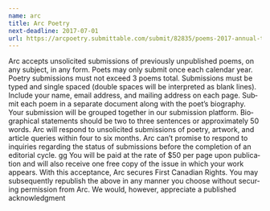 ```yaml
---
name: arc
title: Arc Poetry
next-deadline: 2017-07-01
url: https://arcpoetry.submittable.com/submit/82835/poems-2017-annual-themed-issue
---
```


Arc accepts unso­licited sub­mis­sions of pre­vi­ously unpub­lished poems, on any sub­ject, in any form.
Poets may only sub­mit once each cal­en­dar year.
Poet­ry sub­mis­sions must not exceed 3 poems total.
Sub­mis­sions must be typed and sin­gle spaced (dou­ble spaces will be inter­preted as blank lines). Include your name, email address, and mail­ing address on each page.
Sub­mit each poem in a sep­a­rate doc­u­ment along with the poet’s biog­ra­phy. Your sub­mis­sion will be grouped togeth­er in our sub­mis­sion plat­form.
Bio­graph­i­cal state­ments should be two to three sen­tences or approx­i­mate­ly 50 words.
Arc will respond to unso­licited sub­mis­sions of poet­ry, art­work, and arti­cle queries with­in four to six months. Arc can’t promise to respond to inquiries regard­ing the sta­tus of sub­mis­sions before the com­ple­tion of an edi­to­ri­al cycle.
gg
You will be paid at the rate of $50 per page upon pub­li­ca­tion and will also receive one free copy of the issue in which your work appears. With this accep­tance, Arc secures First Cana­dian Rights. You may sub­se­quently repub­lish the above in any man­ner you choose with­out secur­ing per­mis­sion from Arc. We would, how­ever, appre­ci­ate a pub­lished acknowl­edg­ment